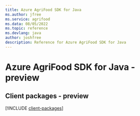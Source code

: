 ```yaml
---
title: Azure AgriFood SDK for Java
ms.author: jfree
ms.service: agrifood
ms.data: 08/05/2022
ms.topic: reference
ms.devlang: java
author: joshfree
description: Reference for Azure AgriFood SDK for Java
---
```

# Azure AgriFood SDK for Java - preview

## Client packages - preview
[!INCLUDE [client-packages](agrifood-client-index.md)]